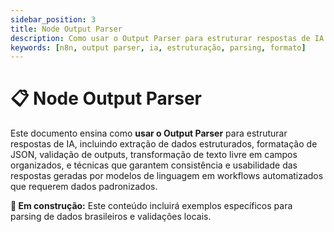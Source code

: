 ```yaml
---
sidebar_position: 3
title: Node Output Parser
description: Como usar o Output Parser para estruturar respostas de IA
keywords: [n8n, output parser, ia, estruturação, parsing, formato]
---
```


# 📋 Node Output Parser

Este documento ensina como **usar o Output Parser** para estruturar respostas de IA, incluindo extração de dados estruturados, formatação de JSON, validação de outputs, transformação de texto livre em campos organizados, e técnicas que garantem consistência e usabilidade das respostas geradas por modelos de linguagem em workflows automatizados que requerem dados padronizados.

**🔄 Em construção:** Este conteúdo incluirá exemplos específicos para parsing de dados brasileiros e validações locais.
